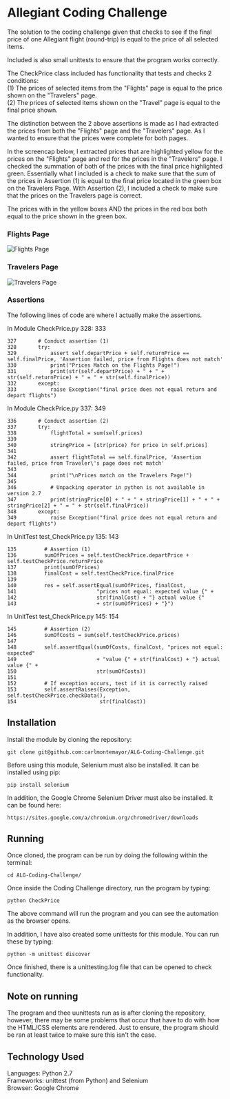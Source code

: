 # Allegiant Coding Challenge 

The solution to the coding challenge given that checks to see if the final price of 
one Allegiant flight (round-trip) is equal to the price of all selected items. 

Included is also small unittests to ensure that the program works correctly.

The CheckPrice class included has functionality that tests and checks 2 conditions:\
    (1) The prices of selected items from the "Flights" page is equal to the price
        shown on the "Travelers" page.  \
    (2) The prices of selected items shown on the "Travel" page is equal to the 
        final price shown.

The distinction between the 2 above assertions is made as I had extracted the prices
from both the "Flights" page and the "Travelers" page. As I wanted to ensure that 
the prices were complete for both pages.

In the screencap below, I extracted prices that are highlighted yellow for the prices on 
the "Flights" page and red for the prices in the "Travelers" page. I checked the 
summation of both of the prices with the final price highlighted green. Essentially what 
I included is a check to make sure that the sum of the prices in Assertion (1) is equal
to the final price located in the green box on the Travelers Page. With Assertion (2), I included
a check to make sure that the prices on the Travelers page is correct.

The prices with in the yellow boxes AND the prices in the red box both equal to the price shown in 
the green box.

### Flights Page 
![Flights Page](https://github.com/carlmontemayor/AllegaintCodingChallenge/blob/master/screenshots%20(referenced%20in%20README.md)/Flights%20Page.png)

### Travelers Page
![Travelers Page](https://github.com/carlmontemayor/AllegaintCodingChallenge/blob/master/screenshots%20(referenced%20in%20README.md)/Traveler's%20Page.png)

### Assertions
The following lines of code are where I actually make the assertions.


In Module CheckPrice.py 328: 333
```
327       # Conduct assertion (1)
328       try:
329           assert self.departPrice + self.returnPrice == self.finalPrice, 'Assertion failed, price from Flights does not match'
330           print("Prices Match on the Flights Page!")
331           print(str(self.departPrice) + " + " + str(self.returnPrice) + " = " + str(self.finalPrice))
332       except:
333           raise Exception("final price does not equal return and depart flights")
```

In Module CheckPrice.py 337: 349
```
336       # Conduct assertion (2)
337       try:
338           flightTotal = sum(self.prices)
339       
340           stringPrice = [str(price) for price in self.prices]
341           
342           assert flightTotal == self.finalPrice, 'Assertion failed, price from Traveler\'s page does not match'
343 
344           print("\nPrices match on the Travelers Page!")
345 
346           # Unpacking operator in python is not available in version 2.7
347           print(stringPrice[0] + " + " + stringPrice[1] + " + " + stringPrice[2] + " = " + str(self.finalPrice))
348       except:
349           raise Exception("final price does not equal return and depart flights")
```

In UnitTest test_CheckPrice.py 135: 143
```
135         # Assertion (1)
136         sumOfPrices = self.testCheckPrice.departPrice + self.testCheckPrice.returnPrice
137         print(sumOfPrices)
138         finalCost = self.testCheckPrice.finalPrice
139 
140         res = self.assertEqual(sumOfPrices, finalCost,
141                          "prices not equal: expected value {" +
142                          str(finalCost) + "} actual value {"
143                          + str(sumOfPrices) + "}")
```

In UnitTest test_CheckPrice.py 145: 154
```
145         # Assertion (2)
146         sumOfCosts = sum(self.testCheckPrice.prices)
147 
148         self.assertEqual(sumOfCosts, finalCost, "prices not equal: expected"
149                          + "value {" + str(finalCost) + "} actual value {" +
150                          str(sumOfCosts))
151 
152         # If exception occurs, test if it is correctly raised
153         self.assertRaises(Exception, self.testCheckPrice.checkData(), 
154                           str(finalCost))
```

## Installation

Install the module by cloning the repository:
```
git clone git@github.com:carlmontemayor/ALG-Coding-Challenge.git
```

Before using this module, Selenium must also be installed. It can be installed using pip:
```
pip install selenium
```


In addition, the Google Chrome Selenium Driver must also be installed. It can be found here:
```
https://sites.google.com/a/chromium.org/chromedriver/downloads
```

## Running

Once cloned, the program can be run by doing the following within the terminal:
```
cd ALG-Coding-Challenge/
```

Once inside the Coding Challenge directory, run the program by typing:
```
python CheckPrice
```
The above command will run the program and you can see the automation as the browser 
opens.

In addition, I have also created some unittests for this module. You can run these by
typing:
```
python -m unittest discover
```

Once finished, there is a unittesting.log file that can be opened to check functionality.

## Note on running
The program and thee uunittests run as is after cloning the repository, however, there may be some problems that occur
that have to do with how the HTML/CSS elements are rendered. Just to ensure, the program should be ran
at least twice to make sure this isn't the case.

## Technology Used
Languages: Python 2.7\
Frameworks: unittest (from Python) and Selenium\
Browser: Google Chrome
